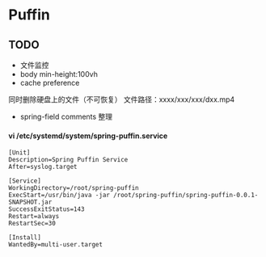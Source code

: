 # Puffin

## TODO
- 文件监控
- body min-height:100vh
- cache preference

同时删除硬盘上的文件（不可恢复）
文件路径：xxxx/xxx/xxx/dxx.mp4

- spring-field comments 整理

#### vi /etc/systemd/system/spring-puffin.service
```
[Unit]
Description=Spring Puffin Service
After=syslog.target

[Service]
WorkingDirectory=/root/spring-puffin
ExecStart=/usr/bin/java -jar /root/spring-puffin/spring-puffin-0.0.1-SNAPSHOT.jar
SuccessExitStatus=143
Restart=always
RestartSec=30

[Install]
WantedBy=multi-user.target
```